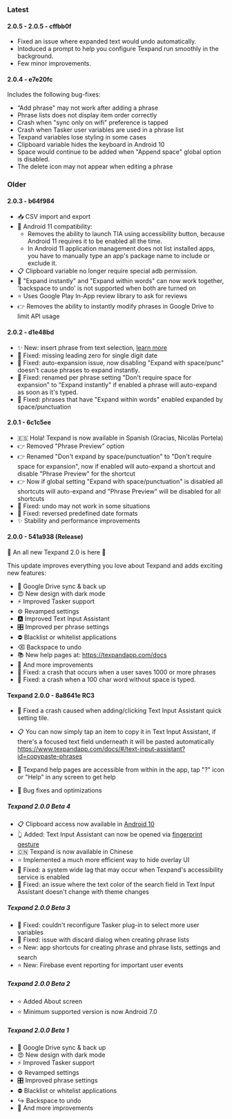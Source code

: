 ### Latest

#### 2.0.5 - 2.0.5 - cffbb0f

- Fixed an issue where expanded text would undo automatically.
- Intoduced a prompt to help you configure Texpand run smoothly in the background.
- Few minor improvements.

#### 2.0.4 - e7e20fc

Includes the following bug-fixes:

- “Add phrase" may not work after adding a phrase
- Phrase lists does not display item order correctly
- Crash when "sync only on wifi" preference is tapped
- Crash when Tasker user variables are used in a phrase list
- Texpand variables lose styling in some cases
- Clipboard variable hides the keyboard in Android 10 
- Space would continue to be added when "Append space" global option is disabled.
- The delete icon may not appear when editing a phrase




### Older

#### 2.0.3 - b64f984


- 📥 CSV import and export
- 🔧 Android 11 compatibility:
   - Removes the ability to launch TIA using accessibility button, because Android 11 requires it to be enabled all the time.
   - In Android 11 application management does not list installed apps, you have to manually type an app's package name to include or exclude it.
- 📋 Clipboard variable no longer require special adb permission.
- 🐞 "Expand instantly" and "Expand within words" can now work together, 'backspace to undo' is not supported when both are turned on
- ⭐️ Uses Google Play In-App review library to ask for reviews
- 👉 Removes the ability to instantly modify phrases in Google Drive to limit API usage


#### 2.0.2 - d1e48bd

- ✨ New: insert phrase from text selection, [learn more](/README?id=insert-phrases-by-replacing-text-selection)
- 🐞 Fixed: missing leading zero for single digit date
- 🐞 Fixed: auto-expansion issue, now disabling "Expand with space/punc" doesn't cause phrases to expand instantly.
- 🐞 Fixed: renamed per phrase setting "Don't require space for expansion" to "Expand instantly" if enabled a phrase will auto-expand as soon as it's typed.
- 🐞 Fixed: phrases that have "Expand within words" enabled expanded by space/punctuation

#### 2.0.1 - 6c1c5ee

- 🇪🇸 Hola! Texpand is now available in Spanish (Gracias, Nicolàs Portela)
- 👉 Removed "Phrase Preview" option
- 👉 Renamed "Don't expand by space/punctuation" to "Don't require space for expansion", now if enabled will auto-expand a shortcut and disable "Phrase Preview" for the shortcut
- 👉 Now if global setting "Expand with space/punctuation" is disabled all shortcuts will auto-expand and "Phrase Preview" will be disabled for all shortcuts
- 🐞 Fixed: undo may not work in some situations
- 🐞 Fixed: reversed predefined date formats
- ✨ Stability and performance improvements

#### 2.0.0 - 541a938 (Release)

🎊 An all new Texpand 2.0 is here 🎊

This update improves everything you love about Texpand and adds exciting new features:

- 🔄 Google Drive sync & back up
- 😍 New design with dark mode
- ⚡  Improved Tasker support
- ⚙️ Revamped settings
- 🅰  Improved Text Input Assistant 
- 🎛️ Improved per phrase settings
- ⛔ Blacklist or whitelist applications
- ⌫  Backspace to undo  
- 📚 New help pages at: https://texpandapp.com/docs
- 🔧 And more improvements
- 🐞 Fixed: a crash that occurs when a user saves 1000 or more phrases
- 🐞 Fixed: a crash when a 100 char word without space is typed.


#### Texpand 2.0.0 - 8a8641e RC3

- 🐞 Fixed a crash caused when adding/clicking Text Input Assistant quick setting tile.

- 📋 You can now simply tap an item to copy it in Text Input Assistant, if there's a focused text field underneath it will be pasted automatically https://www.texpandapp.com/docs/#/text-input-assistant?id=copypaste-phrases

- 📖 Texpand help pages are accessible from within in the app, tap "?" icon or "Help" in any screen to get help

- 🐞 Bug fixes and optimizations


##### Texpand 2.0.0 Beta 4

- 📋 Clipboard access now available in [Android 10](/text-input-assistant?id=clipboard-access-in-android-10 'target=_self')
- 👆 Added: Text Input Assistant can now be opened via [fingerprint gesture](/text-input-assistant?id=how-to-open 'target=_self')
- 🇨🇳 Texpand is now available in Chinese
- ⭐️ Implemented a much more efficient way to hide overlay UI
- 🐞 Fixed: a system wide lag that may occur when Texpand's accessibility service is enabled
- 🐞 Fixed: an issue where the text color of the search field in Text Input Assistant doesn't change with theme changes

##### Texpand 2.0.0 Beta 3

- 🐞 Fixed: couldn't reconfigure Tasker plug-in to select more user variables
- 🐞 Fixed: issue with discard dialog when creating phrase lists
- ⭐️ New: app shortcuts for creating phrase and phrase lists, settings and search
- ⭐️ New: Firebase event reporting for important user events

##### Texpand 2.0.0 Beta 2

- ⭐️ Added About screen 
- ⭐️ Minimum supported version is now Android 7.0

##### Texpand 2.0.0 Beta 1

- 🔄 Google Drive sync & back up
- 😍 New design with dark mode
- ⚡ Improved Tasker support
- ⚙️ Revamped settings
- 🎛️ Improved phrase settings
- ⛔ Blacklist or whitelist applications
- ↪️ Backspace to undo  
- 🔧 And more improvements
